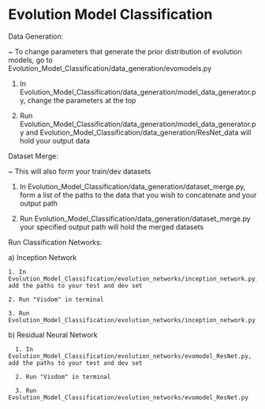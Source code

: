 # Evolution Model Classification

Data Generation:

  ~ To change parameters that generate the prior distribution of evolution models, go to Evolution_Model_Classification/data_generation/evomodels.py

  1. In Evolution_Model_Classification/data_generation/model_data_generator.py, change the parameters at the top

  2. Run Evolution_Model_Classification/data_generation/model_data_generator.py and Evolution_Model_Classification/data_generation/ResNet_data will hold your output data

Dataset Merge:

  ~ This will also form your train/dev datasets

  1. In Evolution_Model_Classification/data_generation/dataset_merge.py, form a list of the paths to the data that you wish to concatenate and your output path

  2. Run Evolution_Model_Classification/data_generation/dataset_merge.py your specified output path will hold the merged datasets

Run Classification Networks:

  a) Inception Network

    1. In Evolution_Model_Classification/evolution_networks/inception_network.py, add the paths to your test and dev set

    2. Run "Visdom" in terminal

    3. Run Evolution_Model_Classification/evolution_networks/inception_network.py

  b) Residual Neural Network

      1. In Evolution_Model_Classification/evolution_networks/evomodel_ResNet.py, add the paths to your test and dev set

      2. Run "Visdom" in terminal

      3. Run Evolution_Model_Classification/evolution_networks/evomodel_ResNet.py
